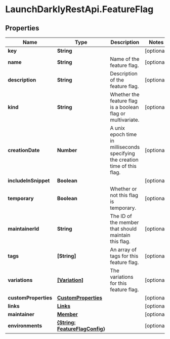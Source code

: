 # LaunchDarklyRestApi.FeatureFlag

## Properties
Name | Type | Description | Notes
------------ | ------------- | ------------- | -------------
**key** | **String** |  | [optional] 
**name** | **String** | Name of the feature flag. | [optional] 
**description** | **String** | Description of the feature flag. | [optional] 
**kind** | **String** | Whether the feature flag is a boolean flag or multivariate. | [optional] 
**creationDate** | **Number** | A unix epoch time in milliseconds specifying the creation time of this flag. | [optional] 
**includeInSnippet** | **Boolean** |  | [optional] 
**temporary** | **Boolean** | Whether or not this flag is temporary. | [optional] 
**maintainerId** | **String** | The ID of the member that should maintain this flag. | [optional] 
**tags** | **[String]** | An array of tags for this feature flag. | [optional] 
**variations** | [**[Variation]**](Variation.md) | The variations for this feature flag. | [optional] 
**customProperties** | [**CustomProperties**](CustomProperties.md) |  | [optional] 
**links** | [**Links**](Links.md) |  | [optional] 
**maintainer** | [**Member**](Member.md) |  | [optional] 
**environments** | [**{String: FeatureFlagConfig}**](FeatureFlagConfig.md) |  | [optional] 


